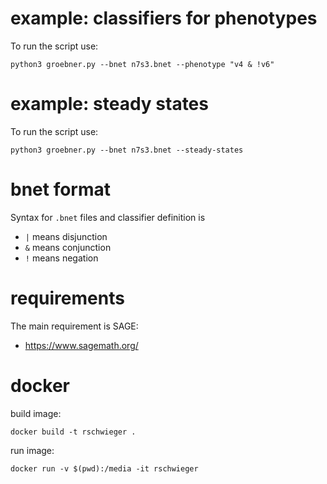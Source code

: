 # example: classifiers for phenotypes

To run the script use:
```
python3 groebner.py --bnet n7s3.bnet --phenotype "v4 & !v6"
```

# example: steady states

To run the script use:
```
python3 groebner.py --bnet n7s3.bnet --steady-states
```


# bnet format
Syntax for `.bnet` files and classifier definition is
 * `|` means disjunction 
 * `&` means conjunction
 * `!` means negation


# requirements

The main requirement is SAGE:
 * https://www.sagemath.org/


# docker

build image:
```
docker build -t rschwieger .
```

run image:
```
docker run -v $(pwd):/media -it rschwieger
```
 

